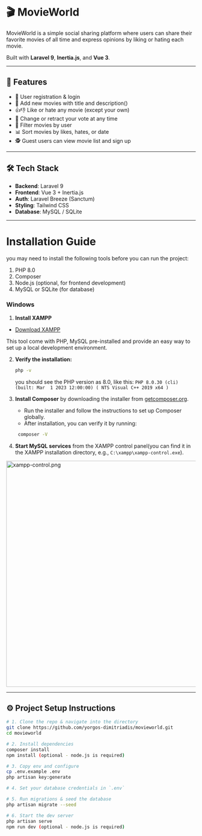 # 🎬 MovieWorld

MovieWorld is a simple social sharing platform where users can share their favorite movies of all time and express opinions by liking or hating each movie.

Built with **Laravel 9**, **Inertia.js**, and **Vue 3**.

---

## 🚀 Features

- 🧾 User registration & login
- 🎥 Add new movies with title and description()
- 👍👎 Like or hate any movie (except your own)
- 🔁 Change or retract your vote at any time
- 👤 Filter movies by user
- 📊 Sort movies by likes, hates, or date
- 🕵️ Guest users can view movie list and sign up

---

## 🛠 Tech Stack

- **Backend**: Laravel 9
- **Frontend**: Vue 3 + Inertia.js
- **Auth**: Laravel Breeze (Sanctum)
- **Styling**: Tailwind CSS
- **Database**: MySQL / SQLite

---

# Installation Guide

you may need to install the following tools before you can run the project:
1. PHP 8.0
2. Composer
3. Node.js (optional, for frontend development)
4. MySQL or SQLite (for database)

### Windows

1. **Install XAMPP**

  - [Download XAMPP](https://sourceforge.net/projects/xampp/files/XAMPP%20Windows/8.0.30/xampp-windows-x64-8.0.30-0-VS16-installer.exe)

   This tool come with PHP, MySQL pre-installed and provide an easy way to set up a local development environment.


2. **Verify the installation:**

   ```sh
   php -v
   ```
   you should see the PHP version as 8.0, like this:
`PHP 8.0.30 (cli) (built: Mar  1 2023 12:00:00) ( NTS Visual C++ 2019 x64 )`


3. **Install Composer** by downloading the installer from [getcomposer.org](https://getcomposer.org/download/).

   - Run the installer and follow the instructions to set up Composer globally.
   - After installation, you can verify it by running:

   ```sh
    composer -V
    ```

4. **Start MySQL services** from the XAMPP control panel(you can find it in the XAMPP installation directory, e.g., `C:\xampp\xampp-control.exe`).

<img src="resources/xampp.png" alt="xampp-control.png" width="600" style="margin: auto; display: block;">

---

## ⚙️ Project Setup Instructions

```bash
# 1. Clone the repo & navigate into the directory
git clone https://github.com/yorgos-dimitriadis/movieworld.git
cd movieworld

# 2. Install dependencies
composer install
npm install (optional - node.js is required)

# 3. Copy env and configure
cp .env.example .env
php artisan key:generate

# 4. Set your database credentials in `.env`

# 5. Run migrations & seed the database
php artisan migrate --seed

# 6. Start the dev server
php artisan serve
npm run dev (optional - node.js is required)
